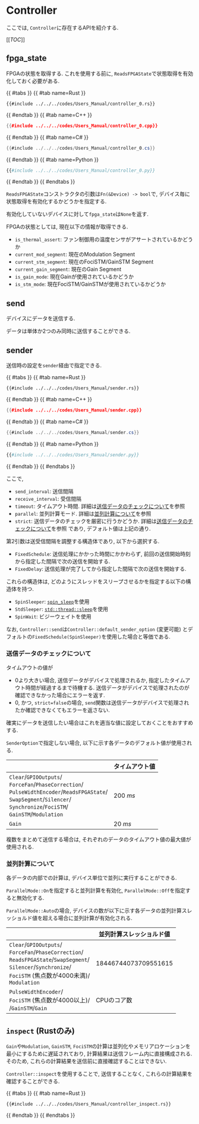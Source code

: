 # Controller

ここでは, `Controller`に存在するAPIを紹介する.

[[_TOC_]]

## fpga_state

FPGAの状態を取得する.
これを使用する前に, `ReadsFPGAState`で状態取得を有効化しておく必要がある.

{{ #tabs }}
{{ #tab name=Rust }}
```rust,edition2024
{{#include ../../../codes/Users_Manual/controller_0.rs}}
```
{{ #endtab }}
{{ #tab name=C++ }}
```cpp
{{#include ../../../codes/Users_Manual/controller_0.cpp}}
```
{{ #endtab }}
{{ #tab name=C# }}
```cs
{{#include ../../../codes/Users_Manual/controller_0.cs}}
```
{{ #endtab }}
{{ #tab name=Python }}
```python
{{#include ../../../codes/Users_Manual/controller_0.py}}
```
{{ #endtab }}
{{ #endtabs }}

`ReadsFPGAState`コンストラクタの引数は`Fn(&Device) -> bool`で, デバイス毎に状態取得を有効化するかどうかを指定する.

有効化していないデバイスに対して`fpga_state`は`None`を返す.

FPGAの状態としては, 現在以下の情報が取得できる.

- `is_thermal_assert`: ファン制御用の温度センサがアサートされているかどうか
- `current_mod_segment`: 現在のModulation Segment
- `current_stm_segment`: 現在のFociSTM/GainSTM Segment
- `current_gain_segment`: 現在のGain Segment
- `is_gain_mode`: 現在Gainが使用されているかどうか
- `is_stm_mode`: 現在FociSTM/GainSTMが使用されているかどうか

## send

デバイスにデータを送信する.

データは単体か2つのみ同時に送信することができる.

## sender

送信時の設定を`sender`経由で指定できる.

{{ #tabs }}
{{ #tab name=Rust }}
```rust,edition2024
{{#include ../../../codes/Users_Manual/sender.rs}}
```
{{ #endtab }}
{{ #tab name=C++ }}
```cpp
{{#include ../../../codes/Users_Manual/sender.cpp}}
```
{{ #endtab }}
{{ #tab name=C# }}
```cs
{{#include ../../../codes/Users_Manual/sender.cs}}
```
{{ #endtab }}
{{ #tab name=Python }}
```python
{{#include ../../../codes/Users_Manual/sender.py}}
```
{{ #endtab }}
{{ #endtabs }}

ここで,
- `send_interval`: 送信間隔
- `receive_interval`: 受信間隔
- `timeout`: タイムアウト時間. 詳細は[送信データのチェックについて](#送信データのチェックについて)を参照
- `parallel`: 並列計算モード. 詳細は[並列計算について](#並列計算について)を参照
- `strict`: 送信データのチェックを厳密に行うかどうか. 詳細は[送信データのチェックについて](#送信データのチェックについて)を参照
であり, デフォルト値は上記の通り.

第2引数は送受信間隔を調整する構造体であり, 以下から選択する.
- `FixedSchedule`: 送信処理にかかった時間にかかわらず, 前回の送信開始時刻から指定した間隔で次の送信を開始する.
- `FixedDelay`: 送信処理が完了してから指定した間隔で次の送信を開始する.

これらの構造体は, どのようにスレッドをスリープさせるかを指定する以下の構造体を持つ.
- `SpinSleeper`: [`spin_sleep`](https://crates.io/crates/spin_sleep)を使用
- `StdSleeper`: [`std::thread::sleep`](https://doc.rust-lang.org/std/thread/fn.sleep.html)を使用
- `SpinWait`: ビジーウェイトを使用

なお, `Controller::send`は`Controller::default_sender_option` (変更可能) とデフォルトの`FixedSchedule(SpinSleeper)`を使用した場合と等価である.

### 送信データのチェックについて

タイムアウトの値が
- 0より大きい場合, 送信データがデバイスで処理されるか, 指定したタイムアウト時間が経過するまで待機する. 送信データがデバイスで処理されたのが確認できなかった場合にエラーを返す.
- 0, かつ, `strict=false`の場合, `send`関数は送信データがデバイスで処理されたか確認できなくてもエラーを返さない.

確実にデータを送信したい場合はこれを適当な値に設定しておくことをおすすめする.

`SenderOption`で指定しない場合, 以下に示す各データのデフォルト値が使用される.

|       | タイムアウト値   | 
| ----- | -------------- | 
| `Clear`/`GPIOOutputs`/<br>`ForceFan`/`PhaseCorrection`/<br>`PulseWidthEncoder`/`ReadsFPGAState`/<br>`SwapSegment`/`Silencer`/<br>`Synchronize`/`FociSTM`/<br>`GainSTM`/`Modulation` | $\SI{200}{ms}$ | 
| `Gain`  | $\SI{20}{ms}$ | 

複数をまとめて送信する場合は, それぞれのデータのタイムアウト値の最大値が使用される.

### 並列計算について

各データの内部での計算は, デバイス単位で並列に実行することができる.

`ParallelMode::On`を指定すると並列計算を有効化, `ParallelMode::Off`を指定すると無効化する.

`ParallelMode::Auto`の場合, デバイスの数が以下に示す各データの並列計算スレッショルド値を超える場合に並列計算が有効化される.

|       | 並列計算スレッショルド値   | 
| ----- | -------------- | 
| `Clear`/`GPIOOutputs`/<br>`ForceFan`/`PhaseCorrection`/<br>`ReadsFPGAState`/`SwapSegment`/<br>`Silencer`/`Synchronize`/<br>`FociSTM` (焦点数が4000未満)/<br>`Modulation` | 18446744073709551615 | 
| `PulseWidthEncoder`/<br>`FociSTM` (焦点数が4000以上)/<br>/`GainSTM`/`Gain` | CPUのコア数 | 

## `inspect` (Rustのみ)

`Gain`や`Modulation`, `GainSTM`, `FociSTM`の計算は並列化やメモリアロケーションを最小にするために遅延されており, 計算結果は送信フレーム内に直接構成される.
そのため, これらの計算結果を送信前に直接確認することはできない.

`Controller::inspect`を使用することで, 送信することなく, これらの計算結果を確認することができる.

{{ #tabs }}
{{ #tab name=Rust }}
```rust,edition2024
{{#include ../../../codes/Users_Manual/controller_inspect.rs}}
```
{{ #endtab }}
{{ #endtabs }}